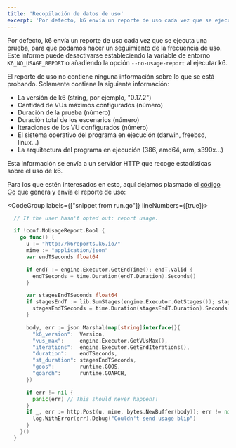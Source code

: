 ```yaml
---
title: 'Recopilación de datos de uso'
excerpt: 'Por defecto, k6 envía un reporte de uso cada vez que se ejecuta una prueba, para que podamos hacer un seguimiento de la frecuencia de uso. Este informe puede desactivarse.'
---
```



Por defecto, k6 envía un reporte de uso cada vez que se ejecuta una prueba, para que podamos hacer un seguimiento de la frecuencia de uso. Este informe puede desactivarse estableciendo la variable de entorno `K6_NO_USAGE_REPORT` o añadiendo la opción `--no-usage-report` al ejecutar k6.

El reporte de uso no contiene ninguna información sobre lo que se está probando. Solamente contiene la siguiente información:

- La versión de k6 (string, por ejemplo, "0.17.2")
- Cantidad de VUs máximos configurados (número)
- Duración de la prueba (número)
- Duración total de los escenarios (número)
- Iteraciones de los VU configurados (número)
- El sistema operativo del programa en ejecución (darwin, freebsd, linux...)
- La arquitectura del programa en ejecución (386, amd64, arm, s390x...)

Esta información se envía a un servidor HTTP que recoge estadísticas sobre el uso de k6.

Para los que estén interesados en esto, aquí dejamos plasmado el [código Go](https://github.com/grafana/k6/blob/master/cmd/run.go) que genera y envía el reporte de uso:


<CodeGroup labels={["snippet from run.go"]} lineNumbers={[true]}>

```go
  // If the user hasn't opted out: report usage.

  if !conf.NoUsageReport.Bool {
    go func() {
      u := "http://k6reports.k6.io/"
      mime := "application/json"
      var endTSeconds float64

      if endT := engine.Executor.GetEndTime(); endT.Valid {
        endTSeconds = time.Duration(endT.Duration).Seconds()
      }

      var stagesEndTSeconds float64
      if stagesEndT := lib.SumStages(engine.Executor.GetStages()); stagesEndT.Valid {
        stagesEndTSeconds = time.Duration(stagesEndT.Duration).Seconds()
      }

      body, err := json.Marshal(map[string]interface{}{
        "k6_version":  Version,
        "vus_max":     engine.Executor.GetVUsMax(),
        "iterations":  engine.Executor.GetEndIterations(),
        "duration":    endTSeconds,
        "st_duration": stagesEndTSeconds,
        "goos":        runtime.GOOS,
        "goarch":      runtime.GOARCH,
      })

      if err != nil {
        panic(err) // This should never happen!!
      }
      if _, err := http.Post(u, mime, bytes.NewBuffer(body)); err != nil {
        log.WithError(err).Debug("Couldn't send usage blip")
      }
    }()
  }
```

</CodeGroup>
